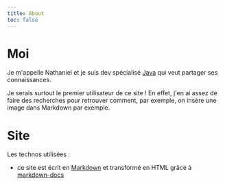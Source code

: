 ```yaml
---
title: About
toc: false
---
```


# Moi

Je m'appelle Nathaniel et je suis dev spécialisé [Java](https://fr.wikipedia.org/wiki/Java_(langage)) qui veut partager ses connaissances.

Je serais surtout le premier utilisateur de ce site !
En effet, j'en ai assez de faire des recherches pour retrouver comment, par exemple, on insère une image dans Markdown par exemple.

# Site

Les technos utilisées : 
- ce site est écrit en [Markdown](https://fr.wikipedia.org/wiki/Markdown) et transformé en HTML grâce à [markdown-docs](https://gi60s.github.io/markdown-docs/)